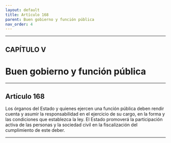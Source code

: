 ```yaml
---
layout: default
title: Artículo 168
parent: Buen gobierno y función pública
nav_order: 4
---
```


---

## CAPÍTULO V 
# Buen gobierno y función pública

---

## Artículo 168

Los órganos del Estado y quienes ejercen una función pública deben rendir cuenta y asumir la responsabilidad en el ejercicio de su cargo, en la forma y las condiciones que establezca la ley. El Estado promoverá la participación activa de las personas y la sociedad civil en la fiscalización del cumplimiento de este deber.

---